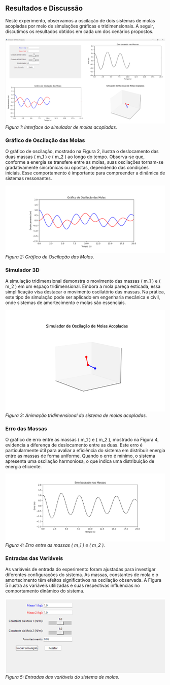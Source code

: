 ## Resultados e Discussão

Neste experimento, observamos a oscilação de dois sistemas de molas acopladas por meio de simulações gráficas e tridimensionais. A seguir, discutimos os resultados obtidos em cada um dos cenários propostos.

![Interface do simulador de molas acopladas.](simulador_att.png)
*Figura 1: Interface do simulador de molas acopladas.*

### Gráfico de Oscilação das Molas

O gráfico de oscilação, mostrado na Figura 2, ilustra o deslocamento das duas massas \( m_1 \) e \( m_2 \) ao longo do tempo. Observa-se que, conforme a energia se transfere entre as molas, suas oscilações tornam-se gradativamente sincrônicas ou opostas, dependendo das condições iniciais. Esse comportamento é importante para compreender a dinâmica de sistemas ressonantes.

![Gráfico de Oscilação das Molas.](grafico_oscilacao.png)
*Figura 2: Gráfico de Oscilação das Molas.*

### Simulador 3D

A simulação tridimensional demonstra o movimento das massas \( m_1 \) e \( m_2 \) em um espaço tridimensional. Embora a mola pareça esticada, essa simplificação visa destacar o movimento oscilatório das massas. Na prática, este tipo de simulação pode ser aplicado em engenharia mecânica e civil, onde sistemas de amortecimento e molas são essenciais.

![Animação tridimensional do sistema de molas acopladas.](simulador.png)
*Figura 3: Animação tridimensional do sistema de molas acopladas.*

### Erro das Massas

O gráfico de erro entre as massas \( m_1 \) e \( m_2 \), mostrado na Figura 4, evidencia a diferença de deslocamento entre as duas. Este erro é particularmente útil para avaliar a eficiência do sistema em distribuir energia entre as massas de forma uniforme. Quando o erro é mínimo, o sistema apresenta uma oscilação harmoniosa, o que indica uma distribuição de energia eficiente.

![Erro entre as massas \( m_1 \) e \( m_2 \).](erro_molas.png)
*Figura 4: Erro entre as massas \( m_1 \) e \( m_2 \).*

### Entradas das Variáveis

As variáveis de entrada do experimento foram ajustadas para investigar diferentes configurações do sistema. As massas, constantes de mola e o amortecimento têm efeitos significativos na oscilação observada. A Figura 5 ilustra as variáveis utilizadas e suas respectivas influências no comportamento dinâmico do sistema.

![Entradas das variáveis do sistema de molas.](variaveis.png)
*Figura 5: Entradas das variáveis do sistema de molas.*

